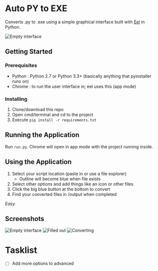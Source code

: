 # Auto PY to EXE
Converts .py to .exe using a simple graphical interface built with [Eel](https://github.com/ChrisKnott/Eel) in Python.

<img align="center" src="https://i.imgur.com/PIWXYQfm.png" alt="Empty interface">

## Getting Started

### Prerequisites
 - Python : Python 2.7 or Python 3.3+ (basically anything that pyinstaller runs on)
 - Chrome : to run the user interface in; eel uses this (app mode)

### Installing
1. Clone/download this repo
2. Open cmd/terminal and cd to the project
3. Execute ```pip install -r requirements.txt```

## Running the Application
Run ```run.py```. Chrome will open in app mode with the project running inside.

## Using the Application
1. Select your script location (paste in or use a file explorer)
    - Outline will become blue when file exists
2. Select other options and add things like an icon or other files
3. Click the big blue button at the bottom to convert
4. Find your converted files in /output when completed


*Easy.*

## Screenshots
![Empty interface](https://i.imgur.com/PIWXYQf.png)
![Filled out](https://i.imgur.com/Y4itvce.png)
![Converting](https://i.imgur.com/MjdONcC.png)

# Tasklist
- [ ] Add more options to advanced